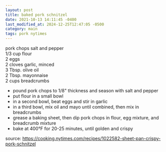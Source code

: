 ```yaml
---
layout: post
title: baked pork schnitzel
date: 2021-10-13 14:11:45 -0400
last_modified_at: 2024-12-25T12:47:05 -0500
category: main
tags: pork nytimes
---
```


pork chops
salt and pepper  
1/3 cup flour  
2 eggs  
2 cloves garlic, minced  
3 Tbsp. olive oil  
2 Tbsp. mayonnaise  
2 cups breadcrumbs  
* pound pork chops to 1/8" thickness and season with salt and pepper
* put flour in a small bowl
* in a second bowl, beat eggs and stir in garlic
* in a third bowl, mix oil and mayo until combined, then mix in breadcrumbs
* grease a baking sheet, then dip pork chops in flour, egg mixture, and breadcrumb mixture
* bake at 400°F for 20-25 minutes, until golden and crispy

source: <https://cooking.nytimes.com/recipes/1022582-sheet-pan-crispy-pork-schnitzel>
